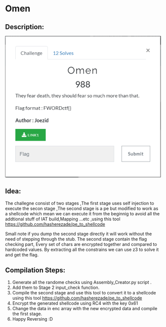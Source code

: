 # Omen

## Description:

![Image](https://github.com/joezid/FwordCtf2021-Reverse-Challenges-Source/blob/main/Omen%20Source%20Code/description.PNG?raw=true)


## Idea:

The challegne consist of two stages ,The first stage uses self injection to execute the secon stage ,The second stage is a pe but modified to work as a shellcode which mean we can execute it from the beginnig to avoid all the addtional stuff of IAT build,Mapping ...etc ,using this tool https://github.com/hasherezade/pe_to_shellcode

Small note if you dump the second stage directly it will work without the need of stepping through the stub.
The second stage contain the flag checking part, Every set of chars are encrypted together and compared to hardcoded values.
By extracting all the constrains we can use z3 to solve it and get the flag.

## Compilation Steps:

1. Generate all the randome checks using Assembly_Creator.py script .
2. Add them to Stage 2 input_check function.
3. Compile the second stage and use this tool to convert it to a shellcode using this tool https://github.com/hasherezade/pe_to_shellcode
4. Encrypt the generated shellcode using RC4 with the key 0x61
5. Change the data in enc array with the new encrypted data and compile the first stage.
6. Happy Reversing :D
